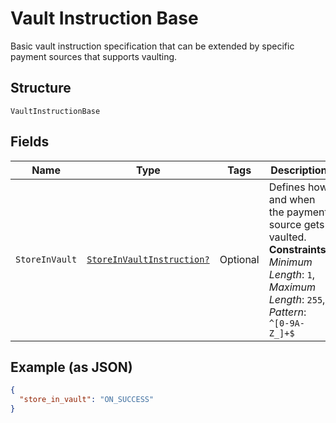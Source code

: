 
# Vault Instruction Base

Basic vault instruction specification that can be extended by specific payment sources that supports vaulting.

## Structure

`VaultInstructionBase`

## Fields

| Name | Type | Tags | Description |
|  --- | --- | --- | --- |
| `StoreInVault` | [`StoreInVaultInstruction?`](../../doc/models/store-in-vault-instruction.md) | Optional | Defines how and when the payment source gets vaulted.<br>**Constraints**: *Minimum Length*: `1`, *Maximum Length*: `255`, *Pattern*: `^[0-9A-Z_]+$` |

## Example (as JSON)

```json
{
  "store_in_vault": "ON_SUCCESS"
}
```

